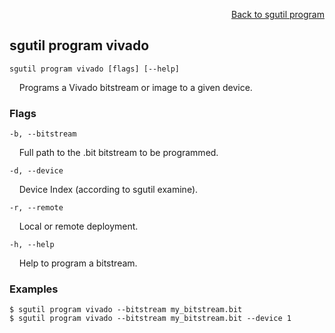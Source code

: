 <div id="readme" class="Box-body readme blob js-code-block-container">
<article class="markdown-body entry-content p-3 p-md-6" itemprop="text">
<p align="right">
<a href="https://github.com/fpgasystems/sgrt/blob/main/cli/manual/sgutil-program.md#sgutil-program">Back to sgutil program</a>
</p>

## sgutil program vivado

<code>sgutil program vivado [flags] [--help]</code>
<p>
  &nbsp; &nbsp; Programs a Vivado bitstream or image to a given device.
</p>

### Flags
<code>-b, --bitstream <string></code>
<p>
  &nbsp; &nbsp; Full path to the .bit bitstream to be programmed.
</p>

<code>-d, --device <string></code>
<p>
  &nbsp; &nbsp; Device Index (according to sgutil examine).
</p>

<code>-r, --remote <string></code>
<p>
  &nbsp; &nbsp; Local or remote deployment.
</p>

<code>-h, --help <string></code>
<p>
  &nbsp; &nbsp; Help to program a bitstream.
</p>

### Examples
```
$ sgutil program vivado --bitstream my_bitstream.bit 
$ sgutil program vivado --bitstream my_bitstream.bit --device 1 
```